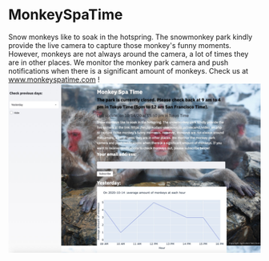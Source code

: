 # MonkeySpaTime
Snow monkeys like to soak in the hotspring. The snowmonkey park kindly provide the live camera to capture those monkey's funny moments. However, monkeys are not always around the camera, a lot of times they are in other places. We monitor the monkey park camera and push notifications when there is a significant amount of monkeys. Check us at www.monkeyspatime.com ! 
![image](https://github.com/yangsq10/MonkeySpaTime/blob/master/cover%20picture.jpg)
